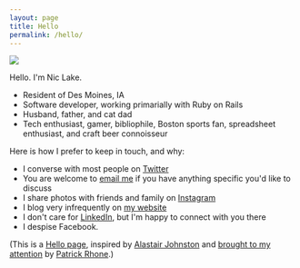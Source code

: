 ```yaml
---
layout: page
title: Hello
permalink: /hello/
---
```


<img class="about-me-photo" src="https://i.imgur.com/cpCOxpe.jpg" />

Hello. I'm Nic Lake.

- Resident of Des Moines, IA
- Software developer, working primarially with Ruby on Rails
- Husband, father, and cat dad
- Tech enthusiast, gamer, bibliophile, Boston sports fan, spreadsheet enthusiast, and craft beer connoisseur

Here is how I prefer to keep in touch, and why:

- I converse with most people on [Twitter](http://twitter.com/niclake)
- You are welcome to [email me](mailto:niclake13@gmail.com) if you have anything specific you'd like to discuss
- I share photos with friends and family on [Instagram](http://instagram.com/niclake)
- I blog very infrequently on [my website](http://niclake.me)
- I don't care for [LinkedIn](https://www.linkedin.com/in/niclake/), but I'm happy to connect with you there
- I despise Facebook.

(This is a [Hello page](https://alastairjohnston.com/introducing-hello-pages/), inspired by [Alastair Johnston](https://alastairjohnston.com) and [brought to my attention](https://www.patrickrhone.net/11911-2/) by [Patrick Rhone](https://www.patrickrhone.net).)
